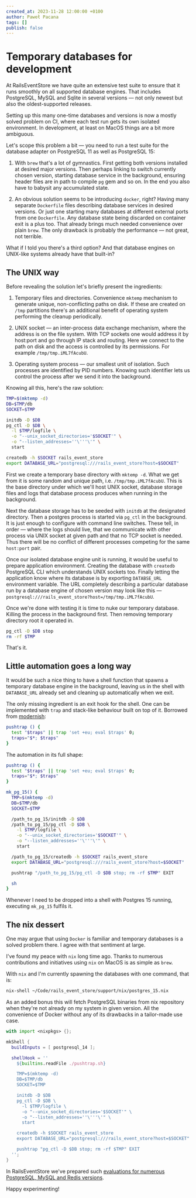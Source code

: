 ```yaml
---
created_at: 2023-11-28 12:00:00 +0100
author: Paweł Pacana
tags: []
publish: false
---
```


# Temporary databases for development

At RailsEventStore we have quite an extensive test suite to ensure that it runs smoothly on all supported database engines. That includes PostgreSQL, MySQL and Sqlite in several versions — not only newest but also the oldest-supported releases.

Setting up this many one-time databases and versions is now a mostly solved problem on CI, where each test run gets its own isolated environment. In development, at least on MacOS things are a bit more ambiguous.

Let's scope this problem a bit — you need to run a test suite for the database adapter on PostgreSQL 11 as well as PostgreSQL 15:

1. With `brew` that's a lot of gymnastics. First getting both versions installed at desired major versions. Then perhaps linking to switch currently chosen version, starting database service in the background, ensuring header files are in path to compile `pg` gem and so on. In the end you also have to babysit any accumulated state.

2. An obvious solution seems to be introducing `docker`, right? Having many separate `Dockerfile` files describing database services in desired versions. Or just one starting many databases at different external ports from one `Dockerfile`. Any database state being discarded on container exit is a plus too. That already brings much needed convenience over plain `brew`. The only drawback is probably the performance — not great, not terrible.

What if I told you there's a third option? And that database engines on UNIX-like systems already have that built-in?

## The UNIX way

Before revealing the solution let's briefly present the ingredients:

1. Temporary files and directories. Convenience `mktemp` mechanism to generate unique, non-conflicting paths on disk. If these are created on `/tmp` partitions there's an additional benefit of operating system performing the cleanup periodically.

2. UNIX socket — an inter-process data exchange mechanism, where the address is on the file system. With TCP sockets one would address it by host:port and go through IP stack and routing. Here we connect to the path on disk and the access is controlled by its permissions. For example `/tmp/tmp.iML7fAcubU`.

3. Operating system process — our smallest unit of isolation. Such processes are identified by PID numbers. Knowing such identifier lets us control the process after we send it into the background.

Knowing all this, here's the raw solution:

```sh
TMP=$(mktemp -d)
DB=$TMP/db
SOCKET=$TMP

initdb -D $DB
pg_ctl -D $DB \
  -l $TMP/logfile \
  -o "--unix_socket_directories='$SOCKET'" \
  -o "--listen_addresses=''\'''\'" \
  start

createdb -h $SOCKET rails_event_store
export DATABASE_URL="postgresql:///rails_event_store?host=$SOCKET"
```

First we create a temporary base directory with `mktemp -d`. What we get from it is some random and unique path, i.e. `/tmp/tmp.iML7fAcubU`. This is the base directory under which we'll host UNIX socket, database storage files and logs that database process produces when running in the background.

Next the database storage has to be seeded with `initdb` at the designated directory. Then a postgres process is started via `pg_ctl` in the background. It is just enough to configure with command line switches. These tell, in order — where the logs should live, that we communicate with other process via UNIX socket at given path and that no TCP socket is needed. Thus there will be no conflict of different processes competing for the same `host:port` pair.

Once our isolated database engine unit is running, it would be useful to prepare application environment. Creating the database with `createdb` PostgreSQL CLI which understands UNIX sockets too. Finally letting the application know where its database is by exporting `DATABSE_URL` environment variable. The URL completely describing a particular database run by a database engine of chosen version may look like this — `postgresql:///rails_event_store?host=/tmp/tmp.iML7fAcubU`.

Once we're done with testing it is time to nuke our temporary database. Killing the process in the background first. Then removing temporary directory root it operated in.

```sh
pg_ctl -D $DB stop
rm -rf $TMP
```

That's it.

## Little automation goes a long way

It would be such a nice thing to have a shell function that spawns a temporary database engine in the background, leaving us in the shell with `DATABASE_URL` already set and cleaning up automatically when we exit.

The only missing ingredient is an exit hook for the shell. One can be implemented with `trap` and stack-like behaviour built on top of it. Borrowed from [modernish](https://github.com/modernish/modernish#user-content-use-varstacktrap):

```sh
pushtrap () {
  test "$traps" || trap 'set +eu; eval $traps' 0;
  traps="$*; $traps"
}
```

The automation in its full shape:

```sh
pushtrap () {
  test "$traps" || trap 'set +eu; eval $traps' 0;
  traps="$*; $traps"
}

mk_pg_15() {
  TMP=$(mktemp -d)
  DB=$TMP/db
  SOCKET=$TMP

  /path_to_pg_15/initdb -D $DB
  /path_to_pg_15/pg_ctl -D $DB \
    -l $TMP/logfile \
    -o "--unix_socket_directories='$SOCKET'" \
    -o "--listen_addresses=''\'''\'" \
    start

  /path_to_pg_15/createdb -h $SOCKET rails_event_store
  export DATABASE_URL="postgresql:///rails_event_store?host=$SOCKET"

  pushtrap "/path_to_pg_15/pg_ctl -D $DB stop; rm -rf $TMP" EXIT

  sh
}
```

Whenever I need to be dropped into a shell with Postgres 15 running, executing `mk_pg_15` fulfils it.

## The nix dessert

One may argue that using `Docker` is familiar and temporary databases is a solved problem there. I agree with that sentiment at large.

I've found my peace with `nix` long time ago. Thanks to numerous contributions and initiatives using `nix` on MacOS is as simple as `brew`.

With `nix` and I'm currently spawning the databases with one command, that is:

```sh
nix-shell ~/Code/rails_event_store/support/nix/postgres_15.nix
```

As an added bonus this will fetch PostgreSQL binaries from nix repository when they're not already on my system in given version. All the convenience of Docker without any of its drawbacks in a tailor-made use case.

```nix
with import <nixpkgs> {};

mkShell {
  buildInputs = [ postgresql_14 ];

  shellHook = ''
    ${builtins.readFile ./pushtrap.sh}

    TMP=$(mktemp -d)
    DB=$TMP/db
    SOCKET=$TMP

    initdb -D $DB
    pg_ctl -D $DB \
      -l $TMP/logfile \
      -o "--unix_socket_directories='$SOCKET'" \
      -o "--listen_addresses=''\'''\'" \
      start

    createdb -h $SOCKET rails_event_store
    export DATABASE_URL="postgresql:///rails_event_store?host=$SOCKET"

    pushtrap "pg_ctl -D $DB stop; rm -rf $TMP" EXIT
  '';
}
```

In RailsEventStore we've prepared such [evaluations for numerous PostgreSQL, MySQL and Redis versions](https://github.com/RailsEventStore/rails_event_store/tree/master/support/nix).

Happy experimenting!

